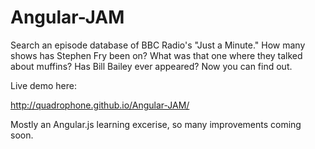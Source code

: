 Angular-JAM
===========

Search an episode database of BBC Radio's "Just a Minute." How many shows has Stephen Fry been on? What was that one where they talked about muffins? Has Bill Bailey ever appeared? Now you can find out.

Live demo here:

http://quadrophone.github.io/Angular-JAM/


Mostly an Angular.js learning excerise, so many improvements coming soon.
